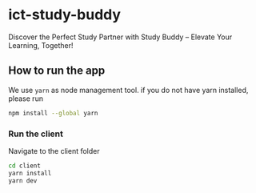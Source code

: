# ict-study-buddy
Discover the Perfect Study Partner with Study Buddy – Elevate Your
            Learning, Together!

## How to run the app
We use `yarn` as node management tool.
if you do not have yarn installed, please run
```bash
npm install --global yarn
```
### Run the client

Navigate to the client folder

```bash
cd client
yarn install
yarn dev
```

